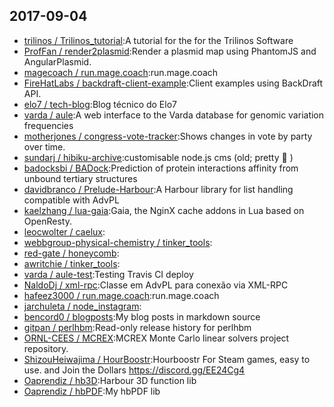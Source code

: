 ## 2017-09-04

* [trilinos / Trilinos_tutorial](https://github.com/trilinos/Trilinos_tutorial):A tutorial for the for the Trilinos Software
* [ProfFan / render2plasmid](https://github.com/ProfFan/render2plasmid):Render a plasmid map using PhantomJS and AngularPlasmid.
* [magecoach / run.mage.coach](https://github.com/magecoach/run.mage.coach):run.mage.coach
* [FireHatLabs / backdraft-client-example](https://github.com/FireHatLabs/backdraft-client-example):Client examples using BackDraft API.
* [elo7 / tech-blog](https://github.com/elo7/tech-blog):Blog técnico do Elo7
* [varda / aule](https://github.com/varda/aule):A web interface to the Varda database for genomic variation frequencies
* [motherjones / congress-vote-tracker](https://github.com/motherjones/congress-vote-tracker):Shows changes in vote by party over time.
* [sundarj / hibiku-archive](https://github.com/sundarj/hibiku-archive):customisable node.js cms (old; pretty 💩 )
* [badocksbi / BADock](https://github.com/badocksbi/BADock):Prediction of protein interactions affinity from unbound tertiary structures
* [davidbranco / Prelude-Harbour](https://github.com/davidbranco/Prelude-Harbour):A Harbour library for list handling compatible with AdvPL
* [kaelzhang / lua-gaia](https://github.com/kaelzhang/lua-gaia):Gaia, the NginX cache addons in Lua based on OpenResty.
* [leocwolter / caelux](https://github.com/leocwolter/caelux):
* [webbgroup-physical-chemistry / tinker_tools](https://github.com/webbgroup-physical-chemistry/tinker_tools):
* [red-gate / honeycomb](https://github.com/red-gate/honeycomb):
* [awritchie / tinker_tools](https://github.com/awritchie/tinker_tools):
* [varda / aule-test](https://github.com/varda/aule-test):Testing Travis CI deploy
* [NaldoDj / xml-rpc](https://github.com/NaldoDj/xml-rpc):Classe em AdvPL para conexão via XML-RPC
* [hafeez3000 / run.mage.coach](https://github.com/hafeez3000/run.mage.coach):run.mage.coach
* [jarchuleta / node_instagram](https://github.com/jarchuleta/node_instagram):
* [bencord0 / blogposts](https://github.com/bencord0/blogposts):My blog posts in markdown source
* [gitpan / perlhbm](https://github.com/gitpan/perlhbm):Read-only release history for perlhbm
* [ORNL-CEES / MCREX](https://github.com/ORNL-CEES/MCREX):MCREX Monte Carlo linear solvers project repository.
* [ShizouHeiwajima / HourBoostr](https://github.com/ShizouHeiwajima/HourBoostr):Hourboostr For Steam games, easy to use. and Join the Dollars https://discord.gg/EE24Cg4
* [Oaprendiz / hb3D](https://github.com/Oaprendiz/hb3D):Harbour 3D function lib
* [Oaprendiz / hbPDF](https://github.com/Oaprendiz/hbPDF):My hbPDF lib
